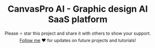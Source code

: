 <div align="center">
  
  <h1>CanvasPro AI - Graphic design AI SaaS platform</h1>

Please ⭐️ star this project and share it with others to show your support.
[Follow me](https://github.com/ChetanUpreti99) ❤️ for updates on future projects and
tutorials!

</div>